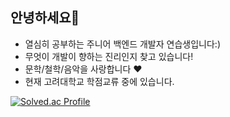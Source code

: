 ## 안녕하세요🤩
- 열심히 공부하는 주니어 백엔드 개발자 연습생입니다:)
- 무엇이 개발이 향하는 진리인지 찾고 있습니다!
- 문학/철학/음악을 사랑합니다 ❤️
- 현재 고려대학교 학점교류 중에 있습니다.

[![Solved.ac Profile](http://mazassumnida.wtf/api/generate_badge?boj=khj010909)](https://solved.ac/khj010909) 


